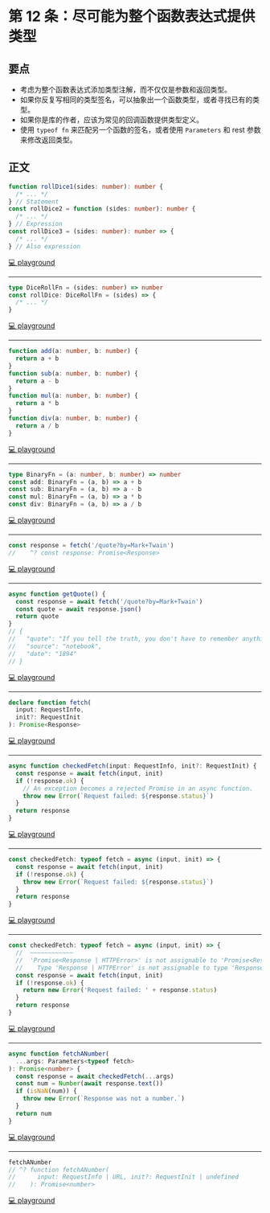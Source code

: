 # 第 12 条：尽可能为整个函数表达式提供类型

## 要点

- 考虑为整个函数表达式添加类型注解，而不仅仅是参数和返回类型。
- 如果你反复写相同的类型签名，可以抽象出一个函数类型，或者寻找已有的类型。
- 如果你是库的作者，应该为常见的回调函数提供类型定义。
- 使用 `typeof fn` 来匹配另一个函数的签名，或者使用 `Parameters` 和 rest 参数来修改返回类型。

## 正文

```ts
function rollDice1(sides: number): number {
  /* ... */
} // Statement
const rollDice2 = function (sides: number): number {
  /* ... */
} // Expression
const rollDice3 = (sides: number): number => {
  /* ... */
} // Also expression
```

[💻 playground](https://www.typescriptlang.org/play/?ts=5.4.5#code/GYVwdgxgLglg9mABAJzgGzQERhApgRgAoBnGAE12IC5EwQBbAI12QEoa6mXEBvRAegBUiAMIB5ALIAFAEoBRAMoLEg-ilxQQyJAAYA3AOFyAcphVqAvogFqFUAIZRc9XGCgAoCAmJQU6LDi4AEyIALyIoJCwCCTklBwMzGwJXMi8hqKSsorKquqa2oj6GSZmeRYGNohyAB4ADsiUpAie3r6oGNh4AMxhiLEU1LSJLOzDqWEAfOlCmdLySub5WroGs6VLFdb8agCCaMRwiLj1jcTNYO7uQA)

---

```ts
type DiceRollFn = (sides: number) => number
const rollDice: DiceRollFn = (sides) => {
  /* ... */
}
```

[💻 playground](https://www.typescriptlang.org/play/?ts=5.4.5#code/C4TwDgpgBAIglgYwgJQPYBt0DEB2UC8UAFAM5wAmEJAXFDgK4C2ARhAE4CUBAfHU62wDcAKASocJYFDYZ08JLXkpZuAlDKUSPKAG8oAegBUUAMIB5ALIAFZAFEAyvaiH90iMHps8ABkEHjtgByMM6uAL4iwkA)

---

```ts
function add(a: number, b: number) {
  return a + b
}
function sub(a: number, b: number) {
  return a - b
}
function mul(a: number, b: number) {
  return a * b
}
function div(a: number, b: number) {
  return a / b
}
```

[💻 playground](https://www.typescriptlang.org/play/?ts=5.4.5#code/GYVwdgxgLglg9mABAQwCaoBTIFyLCAWwCMBTAJwBpEjd9jyBKRAb0TJKhDKWUQGpqAbkQBfAFChIsBIgDOIIllqFSlasvpkmrdp24pEAWiGiJ4aPCQEQAGyV4V5KjQebtbDlx6IAVCfGSFjKoMABu9nSqzhqq7rpeBgD0-mJAA)

---

```ts
type BinaryFn = (a: number, b: number) => number
const add: BinaryFn = (a, b) => a + b
const sub: BinaryFn = (a, b) => a - b
const mul: BinaryFn = (a, b) => a * b
const div: BinaryFn = (a, b) => a / b
```

[💻 playground](https://www.typescriptlang.org/play/?ts=5.4.5#code/C4TwDgpgBAQglgOwIYCcQDEFQLxQBRIBcUCArgLYBGEKANFJcWVTQJQ4B8JF1KA3ACgAxgHsEAZ2BQkAExnF4yNJhz4k9Su2xckUANQNBoiVPGlGsRKgxZcBDVp1QAtIeFjJUcqQA2Cq8q2ag6c0lAAVG7GnjJwAG7+Sjaq9gyOYQD0bkA)

---

```ts
const response = fetch('/quote?by=Mark+Twain')
//    ^? const response: Promise<Response>
```

[💻 playground](https://www.typescriptlang.org/play/?ts=5.4.5#code/MYewdgzgLgBATgUwgB3BBMC8MBmCrAAWAFAOQD0AjgK4hQID8ARgJ6YCyAhnANYDUAFQDunAJZhSASgDcAKHLkYSmAD0GMUJFiIUaBAC4YABTggAtqPQAeAEpJUkBAD5ZQA)

---

```ts
async function getQuote() {
  const response = await fetch('/quote?by=Mark+Twain')
  const quote = await response.json()
  return quote
}
// {
//   "quote": "If you tell the truth, you don't have to remember anything.",
//   "source": "notebook",
//   "date": "1894"
// }
```

[💻 playground](https://www.typescriptlang.org/play/?ts=5.4.5#code/IYZwngdgxgBAZgV2gFwJYHsIwOYFNkCKC6yuAFAJQwDeAUDDFJiMjAE64gAOzuMAvDGAB3YKlZx8UABZkA5AHoAjsVIB+AEZh+AWWBsA1gGoAKqNQQ5FANz1GzVipJ9BIsaw7deAOgBWITEpbBg5kBDYsJ1JbAF9aBQUaeMSGACIo3FSALhhUgEk4GDB0BBhSABtysuk+ZDYEZGkAGiKSmAATTDlWaWAAN1r0dlwAW1GNXDYhCDBGi2xvVKbkhlyA8KhMnNSIZw10dAMllbT24FJs3IBGAA4ATgAWVJW4oA)

---

```ts
declare function fetch(
  input: RequestInfo,
  init?: RequestInit
): Promise<Response>
```

[💻 playground](https://www.typescriptlang.org/play/?ts=5.4.5#code/CYUwxgNghgTiAEAzArgOzAFwJYHtVJAzAAsAKAKHni1QAdkMAueAJRAEdkQBnDASVSIcAGmqosGAPzM2nHv3EZh5AJTMACjBwBbLNxAAeNt1p59APgDc5IA)

---

```ts
async function checkedFetch(input: RequestInfo, init?: RequestInit) {
  const response = await fetch(input, init)
  if (!response.ok) {
    // An exception becomes a rejected Promise in an async function.
    throw new Error(`Request failed: ${response.status}`)
  }
  return response
}
```

[💻 playground](https://www.typescriptlang.org/play/?ts=5.4.5#code/IYZwngdgxgBAZgV2gFwJYHsIygCwKZQDWeAJgGJ7K4AUqEADgsgFwwBKeAjgniMgJIQ46ADQw6qZAH5WHbrwERJAShgBvAFAxsmPjABOverrwwAvDGAB3YJPiUadRsjETkygNxbxcGNQCEhiDGECB4AHTohKqa2toA9PEwAIJYeAAeUHj0aJgwAEYE6AC2vJYGeABWBMikMAAK+iWoYeJYwO3g0PBIULkQ4d7ayDhNVjAQeOMAovpN+tQABnI8enC2ADakrAAkakEhYeF8wMgIIAC+i57eF96GZ-pYByZed0A)

---

```ts
const checkedFetch: typeof fetch = async (input, init) => {
  const response = await fetch(input, init)
  if (!response.ok) {
    throw new Error(`Request failed: ${response.status}`)
  }
  return response
}
```

[💻 playground](https://www.typescriptlang.org/play/?ts=5.4.5#code/MYewdgzgLgBMAWBTYBrRATAYoqCBcMUAngA6IgBmMFOCMAvDAIYRFjAwAUAlmCQK5QANDF7coASgYA+GAG8AUDDjhoMAE6IIJVYgbMA7k3HVa8Hn0EixkgNxLRVTgEJN23QDoQKKYuXKoeHUQAxgwRFCAUXVg9U4AAwAlRABHfi1YCmMAGwwCABI5Nx1IRA9oJih+CABfeIl7ZRqHTSr1MA0tEohEe2agA)

---

```ts
const checkedFetch: typeof fetch = async (input, init) => {
  //  ~~~~~~~~~~~~
  //  'Promise<Response | HTTPError>' is not assignable to 'Promise<Response>'
  //    Type 'Response | HTTPError' is not assignable to type 'Response'
  const response = await fetch(input, init)
  if (!response.ok) {
    return new Error('Request failed: ' + response.status)
  }
  return response
}
```

[💻 playground](https://www.typescriptlang.org/play/?ts=5.4.5#code/MYewdgzgLgBMAWBTYBrRATAYoqCBcMUAngA6IgBmMFOCMAvDAIYRFjAwAUAlmCQK5QANDF7coASgYA+GAG8AUDBgB6FcoB+W7Tq1LV6mAHIACgCcQAW24REAHgBKiCCXC2YAHxgAJACq+TAFEzCzNpI1EIGDAQWBYIbgBzMCYAIwAbREIQY3MrG3snFzdEcP01ZWVfUiyjItdILK8-AODQiJto2OYIBOS0zOzCGuN6kqN9UEhYM2cG90YmAHcmcWpaeB4+QRExSQBufW4qTgBCWeLGgDoQFClFSphZqH4zMGjEJZg2kDNOOsQAEd+M5YBRVpl0AQIgBqJ5zEpXaBMF4QCSHZQAX30z1e7wu80Qh2xQA)

---

```ts
async function fetchANumber(
  ...args: Parameters<typeof fetch>
): Promise<number> {
  const response = await checkedFetch(...args)
  const num = Number(await response.text())
  if (isNaN(num)) {
    throw new Error(`Response was not a number.`)
  }
  return num
}
```

[💻 playground](https://www.typescriptlang.org/play/?ts=5.4.5#code/MYewdgzgLgBMAWBTYBrRATAYoqCBcMUAngA6IgBmMFOCMAvDAIYRFjAwAUAlmCQK5QANDF7coASgYA+GAG8AUDBgB6FcoB+W7Tq1LV6mAHIACgCcQAW24REAHgBKiCCXC2YAHxgAJACq+TAFEzCzNpI1EIGDAQWBYIbgBzMCYAIwAbREIQY3MrG3snFzdEcP01ZWVfUiyjItdILK8-AODQiJto2OYIBOS0zOzCGuN6kqN9UEhYM2cG90YmAHcmcWpaeB4+QRExSQBufW4qTgBCWeLGgDoQFClFSphZqH4zMGjEJZg2kDNOOsQAEd+M5YBRVpl0AQIgBqJ5zEpXaBMF4QCSHZQAX30z1e7wu80Qh2xLDYHAo-HYUG44HWuHgAEEAHL8SypRB-fTKK48phmRIQAgmPlMSw4DkQOzEMiUOkIaQKCRCizWWx2MCs9lheSTNwzBGNBjMFZrBDINBYDacHlXPkC9G66bRVlGllsjmcZarfWXWxXKCIAAeUE4EgdymOXBsTKYTM4GssYZ1jyg8AsXzAn2+IV+nAABmNDSsojE4s73WYrnnwzBscpcW9y8SFEA)

---

```ts
fetchANumber
// ^? function fetchANumber(
//      input: RequestInfo | URL, init?: RequestInit | undefined
//    ): Promise<number>
```

[💻 playground](https://www.typescriptlang.org/play/?ts=5.4.5#code/MYewdgzgLgBMAWBTYBrRATAYoqCBcMUAngA6IgBmMFOCMAvDAIYRFjAwAUAlmCQK5QANDF7coASgYA+GAG8AUDBgB6FcoB+W7Tq1LV6mAHIACgCcQAW24REAHgBKiCCXC2YAHxgAJACq+TAFEzCzNpI1EIGDAQWBYIbgBzMCYAIwAbREIQY3MrG3snFzdEcP01ZWVfUiyjItdILK8-AODQiJto2OYIBOS0zOzCGuN6kqN9UEhYM2cG90YmAHcmcWpaeB4+QRExSQBufW4qTgBCWeLGgDoQFClFSphZqH4zMGjEJZg2kDNOOsQAEd+M5YBRVpl0AQIgBqJ5zEpXaBMF4QCSHZQAX30z1e7wu80Qh2xLDYHAo-HYUG44HWuHgAEEAHL8SypRB-fTKK48phmRIQAgmPlMSw4DkQOzEMiUOkIaQKCRCizWWx2MCs9lheSTNwzBGNBjMFZrBDINBYDacHlXPkC9G66bRVlGllsjmcZarfWXWxXKCIAAeUE4EgdymOXBsTKYTM4GssYZ1jyg8AsXzAn2+IV+nAABmNDSsojE4s73WYrnnwzBscpcW9y8SFDR6czNRyFBUAHoAfmolOA1NprYQ7YrnC7hkevAEUAITmBoIAkmAKDkvABVBwAGV2YHEvYXQJB0FXay8lPQiAovAwU8eSpgeVV9gTWoVQA)
